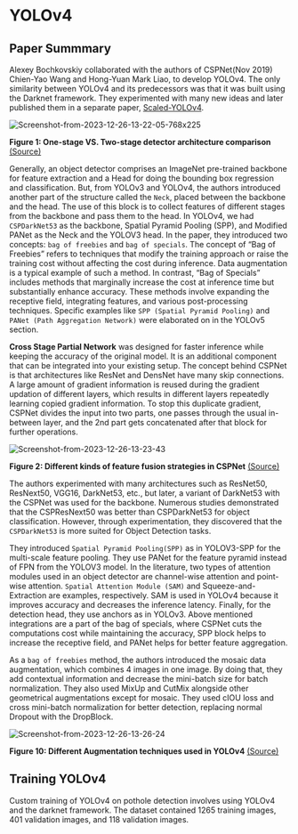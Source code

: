 # YOLOv4

## Paper Summmary
Alexey Bochkovskiy collaborated with the authors of CSPNet(Nov 2019) Chien-Yao Wang and Hong-Yuan Mark Liao, to develop YOLOv4. The only similarity between YOLOv4 and its predecessors was that it was built using the Darknet framework. They experimented with many new ideas and later published them in a separate paper, [Scaled-YOLOv4](https://scholar.google.com/citations?view_op=view_citation&hl=en&user=ljmswJ0AAAAJ&citation_for_view=ljmswJ0AAAAJ:zYLM7Y9cAGgC).

![Screenshot-from-2023-12-26-13-22-05-768x225](https://github.com/Thireshsidda/LegacyOfYOLO-YouOnlyLookOnce/assets/92287626/27034daa-23c9-49b9-9210-1a1044dc2d14)

**Figure 1: One-stage VS. Two-stage detector architecture comparison** [(Source)](https://arxiv.org/abs/2004.10934)

Generally, an object detector comprises an ImageNet pre-trained backbone for feature extraction and a Head for doing the bounding box regression and classification. But, from YOLOv3 and YOLOv4, the authors introduced another part of the structure called the `Neck`, placed between the backbone and the head. The use of this block is to collect features of different stages from the backbone and pass them to the head. In YOLOv4, we had `CSPDarkNet53` as the backbone, Spatial Pyramid Pooling (SPP), and Modified PANet as the Neck and the YOLOV3 head. In the paper, they introduced two concepts: `bag of freebies` and `bag of specials`. The concept of “Bag of Freebies” refers to techniques that modify the training approach or raise the training cost without affecting the cost during inference. Data augmentation is a typical example of such a method. In contrast, “Bag of Specials” includes methods that marginally increase the cost at inference time but substantially enhance accuracy. These methods involve expanding the receptive field, integrating features, and various post-processing techniques. Specific examples like `SPP (Spatial Pyramid Pooling)` and `PANet (Path Aggregation Network)` were elaborated on in the YOLOv5 section.

**Cross Stage Partial Network** was designed for faster inference while keeping the accuracy of the original model. It is an additional component that can be integrated into your existing setup. The concept behind CSPNet is that architectures like ResNet and DensNet have many skip connections. A large amount of gradient information is reused during the gradient updation of different layers, which results in different layers repeatedly learning copied gradient information. To stop this duplicate gradient, CSPNet divides the input into two parts, one passes through the usual in-between layer, and the 2nd part gets concatenated after that block for further operations. 

![Screenshot-from-2023-12-26-13-23-43](https://github.com/Thireshsidda/LegacyOfYOLO-YouOnlyLookOnce/assets/92287626/70564a41-ca8d-4a9c-8aef-797dbdfbc987)


**Figure 2: Different kinds of feature fusion strategies in CSPNet**  [(Source)](https://arxiv.org/abs/1911.11929)

The authors experimented with many architectures such as ResNet50, ResNext50, VGG16, DarkNet53, etc., but later, a variant of DarkNet53 with the CSPNet was used for the backbone. Numerous studies demonstrated that the CSPResNext50 was better than CSPDarkNet53 for object classification. However, through experimentation, they discovered that the `CSPDarkNet53` is more suited for Object Detection tasks.

They introduced `Spatial Pyramid Pooling(SPP)` as in YOLOV3-SPP for the multi-scale feature pooling. They use PANet for the feature pyramid instead of FPN from the YOLOV3 model. In the literature, two types of attention modules used in an object detector are channel-wise attention and point-wise attention. `Spatial Attention Module (SAM)` and Squeeze-and-Extraction are examples, respectively. SAM is used in YOLOv4 because it improves accuracy and decreases the inference latency. Finally, for the detection head, they use anchors as in YOLOv3. Above mentioned integrations are a part of the bag of specials, where CSPNet cuts the computations cost while maintaining the accuracy, SPP block helps to increase the receptive field, and PANet helps for better feature aggregation. 

As a `bag of freebies` method, the authors introduced the mosaic data augmentation, which combines 4 images in one image. By doing that, they add contextual information and decrease the mini-batch size for batch normalization. They also used MixUp and CutMix alongside other geometrical augmentations except for mosaic. They used cIOU loss and cross mini-batch normalization for better detection, replacing normal Dropout with the DropBlock. 

![Screenshot-from-2023-12-26-13-26-24](https://github.com/Thireshsidda/LegacyOfYOLO-YouOnlyLookOnce/assets/92287626/70598099-1eb4-47ea-94f1-6617be32c323)

**Figure 10: Different Augmentation techniques used in YOLOv4** [(Source)](https://arxiv.org/abs/1911.11929)


## Training YOLOv4

Custom training of YOLOv4 on pothole detection involves using YOLOv4 and the darknet framework. The dataset contained 1265 training images, 401 validation images, and 118 validation images. 








